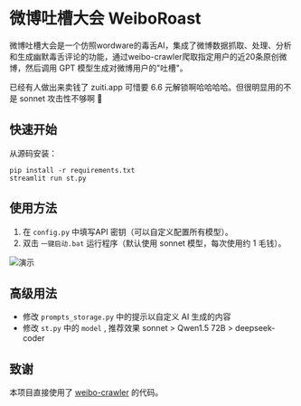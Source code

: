 # 微博吐槽大会 WeiboRoast

微博吐槽大会是一个仿照wordware的毒舌AI，集成了微博数据抓取、处理、分析和生成幽默毒舌评论的功能，通过weibo-crawler爬取指定用户的近20条原创微博，然后调用 GPT 模型生成对微博用户的"吐槽"。

已经有人做出来卖钱了 zuiti.app 可惜要 6.6 元解锁啊哈哈哈哈。但很明显用的不是 sonnet 攻击性不够啊 🐶

## 快速开始

<!-- 方法1. [下载 Windows 一键启动包](https://pan.baidu.com/s/15t1o2Bnu-pJuEL_Y6BA3fg?pwd=rt0p) ，在`config.py`中填写key后`一键启动.bat` -->

从源码安装： 

    pip install -r requirements.txt
    streamlit run st.py
   

## 使用方法

1. 在 `config.py` 中填写API 密钥（可以自定义配置所有模型）。
2. 双击 `一键启动.bat` 运行程序（默认使用 sonnet 模型，每次使用约 1 毛钱）。

![演示](https://github.com/user-attachments/assets/8ff73c11-dbe8-49e3-aa89-800de64ce0ce)

## 高级用法

- 修改 `prompts_storage.py` 中的提示以自定义 AI 生成的内容
- 修改 `st.py` 中的 `model` , 推荐效果 sonnet > Qwen1.5 72B > deepseek-coder

## 致谢

本项目直接使用了 [weibo-crawler](https://github.com/dataabc/weibo-crawler) 的代码。
